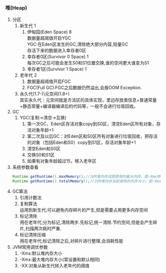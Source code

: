 ### 堆(Heap)
1. 分区    
    1. 新生代 1  
        1. 伊甸园(Eden Space) 8  
            数据量超阈值开启YGC  
            YGC:在Eden区发生的GC,清除绝大部分内容,轻量GC  
            存活下来的数据进入幸存者0区
        2. 幸存者0区(Survivor 0 Space) 1  
            每次GC之后可能会发生S0和S1位置交换,谁的空间更大谁变为S1
        3. 幸存者1区(Survivor 1 Space) 1
    2. 老年代 2  
        1. 数据量超阈值开启FGC  
        2. FGC(Full GC):FGC之后数据仍然溢出,会报OOM Exception.  
    3. 永久代(1.7-)\元空间(1.8+)  
        其实永久代｜元空间就是方法区的具体实现，里边存放类信息+普通常量+静态常量+编译器编译后的代码等，一般不会进行垃圾回收。
2. GC
    1. YGC(复制->清空->互换)  
        1. 第一次GC，Eden区存活对象copy到S0区，清空Eden区所有对象，存活对象年龄+1  
        2. 第二次及以后GC：对Eden区和S0区所有对象进行垃圾回收，把存活的对象（包括Eden和S0）copy到S1区，存活对象年龄+1  
        3. 清空Eden和S0区  
        4. 交换S0和S1区  
        5. 如果有对象年龄超过15，移入老年区
3. 系统参数查看
   ```java
   Runtime.getRuntime().maxMemory();//JVM堆内存试图使用的最大内存，即-Xmx参数值
   Runtime.getRuntime().totalMemory();//JVM堆内存当前使用的内存大小，即-Xms参数值
   ```
4. GC算法  
    1. 引用计数法  
    2. 复制算法  
        运用到新生代;可以避免内存碎片的产生,但是需要占用更多内存空间  
    3. 标记清除  
        用在老年代;分为标记,清除两步.先标记,统一清除.节约空间,但是会产生碎片,扫描两次耗时严重.
    4. 标记清除压缩  
        用在老年代;标记清除之后,对碎片进行整理,会消耗性能
5. JVM常用调优参数  
    1. -Xms:默认堆内存大小
    2. -Xmx:最大堆内存大小(常设置和默认相同)
    3. -XX:对象从新生代转入老年代的阈值
